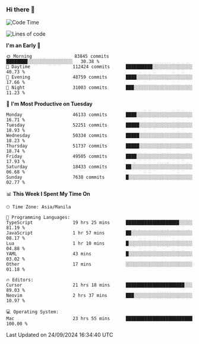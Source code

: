 ### Hi there 👋

<!--START_SECTION:waka-->
![Code Time](http://img.shields.io/badge/Code%20Time-5%2C580%20hrs%205%20mins-blue)

![Lines of code](https://img.shields.io/badge/From%20Hello%20World%20I%27ve%20Written-120.8%20million%20lines%20of%20code-blue)

**I'm an Early 🐤** 

```text
🌞 Morning                83845 commits       ████████░░░░░░░░░░░░░░░░░   30.38 % 
🌆 Daytime                112424 commits      ██████████░░░░░░░░░░░░░░░   40.73 % 
🌃 Evening                48759 commits       ████░░░░░░░░░░░░░░░░░░░░░   17.66 % 
🌙 Night                  31003 commits       ███░░░░░░░░░░░░░░░░░░░░░░   11.23 % 
```
📅 **I'm Most Productive on Tuesday** 

```text
Monday                   46133 commits       ████░░░░░░░░░░░░░░░░░░░░░   16.71 % 
Tuesday                  52251 commits       █████░░░░░░░░░░░░░░░░░░░░   18.93 % 
Wednesday                50334 commits       █████░░░░░░░░░░░░░░░░░░░░   18.23 % 
Thursday                 51737 commits       █████░░░░░░░░░░░░░░░░░░░░   18.74 % 
Friday                   49505 commits       ████░░░░░░░░░░░░░░░░░░░░░   17.93 % 
Saturday                 18433 commits       ██░░░░░░░░░░░░░░░░░░░░░░░   06.68 % 
Sunday                   7638 commits        █░░░░░░░░░░░░░░░░░░░░░░░░   02.77 % 
```


📊 **This Week I Spent My Time On** 

```text
🕑︎ Time Zone: Asia/Manila

💬 Programming Languages: 
TypeScript               19 hrs 25 mins      ████████████████████░░░░░   81.19 % 
JavaScript               1 hr 57 mins        ██░░░░░░░░░░░░░░░░░░░░░░░   08.17 % 
Lua                      1 hr 10 mins        █░░░░░░░░░░░░░░░░░░░░░░░░   04.88 % 
YAML                     43 mins             █░░░░░░░░░░░░░░░░░░░░░░░░   03.02 % 
Other                    17 mins             ░░░░░░░░░░░░░░░░░░░░░░░░░   01.18 % 

🔥 Editors: 
Cursor                   21 hrs 18 mins      ██████████████████████░░░   89.03 % 
Neovim                   2 hrs 37 mins       ███░░░░░░░░░░░░░░░░░░░░░░   10.97 % 

💻 Operating System: 
Mac                      23 hrs 55 mins      █████████████████████████   100.00 % 
```


 Last Updated on 24/09/2024 16:34:40 UTC
<!--END_SECTION:waka-->


<!--
**rad182/rad182** is a ✨ _special_ ✨ repository because its `README.md` (this file) appears on your GitHub profile.

Here are some ideas to get you started:

- 🔭 I’m currently working on ...
- 🌱 I’m currently learning ...
- 👯 I’m looking to collaborate on ...
- 🤔 I’m looking for help with ...
- 💬 Ask me about ...
- 📫 How to reach me: ...
- 😄 Pronouns: ...
- ⚡ Fun fact: ...
-->
